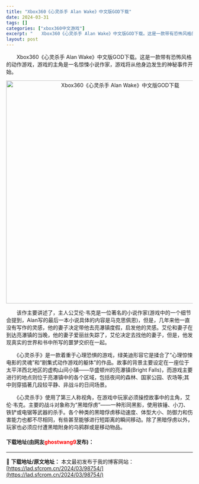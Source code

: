 ```yaml
---
title: "Xbox360《心灵杀手 Alan Wake》中文版GOD下载"
date: 2024-03-31
tags: []
categories: ["xbox360中文游戏"]
excerpt: "　　Xbox360《心灵杀手 Alan Wake》中文版GOD下载。这是一款带有恐怖风格的动作游戏，游戏的主角是一名惊悚小说作家，游戏将从他身边发生的神秘事件开始。 　　该作主要讲述了，主人公艾伦&middot;韦克是一位著名的小说作家(游戏中的一个细节会提到，Alan写的最后一本小说具体的内容是马&hellip;"
layout: post
---
```


 <p>　　Xbox360《心灵杀手 Alan Wake》中文版GOD下载。这是一款带有恐怖风格的动作游戏，游戏的主角是一名惊悚小说作家，游戏将从他身边发生的神秘事件开始。</p> <p align="center"><img align="" border="0" src="https://lad.sfcrom.cn/wp-content/uploads/2024/03/20240330_66083f8130f97.jpg" width="600" alt="Xbox360《心灵杀手 Alan Wake》中文版GOD下载" /></p> <p>　　该作主要讲述了，主人公艾伦&middot;韦克是一位著名的小说作家(游戏中的一个细节会提到，Alan写的最后一本小说具体的内容是马克思佩恩)，但是，几年来他一直没有写作的灵感，他的妻子决定带他去亮瀑镇度假，启发他的灵感。艾伦和妻子在到达亮瀑镇的当晚，他的妻子爱丽丝失踪了，艾伦决定去找他的妻子，但是，他发现真实的世界和书中所写的噩梦交织在一起。</p> <p>　　《心灵杀手》是一款着重于心理恐惧的游戏，绿美迪形容它是揉合了&ldquo;心理惊悚电影的灵魂&rdquo;和&ldquo;剧集式动作游戏的躯体&rdquo;的作品。故事的背景主要设定在一座位于太平洋西北地区的虚构山间小镇&mdash;&mdash;华盛顿州的亮瀑镇(Bright Falls)，而游戏主要进行的地点则位于亮瀑镇中的各个区域，包括夜间的森林、国家公园、农场等;其中则穿插著几段较平静、非战斗的日间场景。</p> <p>　　《心灵杀手》使用了第三人称视角，在游戏中玩家必须操控故事中的主角，艾伦&middot;韦克。主要的战斗对象称为&ldquo;黑暗俘虏&rdquo;&mdash;&mdash;一种形同黑影，使用铁锤、小刀、铁铲或电锯等武器的杀手。各个种类的黑暗俘虏移动速度、体型大小、防御力和伤害能力也都不尽相同，有些甚至能够进行短距离的瞬间移动。除了黑暗俘虏以外，玩家也必须应付遭黑暗附身的乌鸦群或是移动物品。</p> <p><h4>下载地址(由网友<font color="red">ghostwang9</font>发布)：</h4></p> 

---
📖 **下载地址/原文地址：** 本文最初发布于我的博客网站：[https://lad.sfcrom.cn/2024/03/98754/](https://lad.sfcrom.cn/2024/03/98754/)
